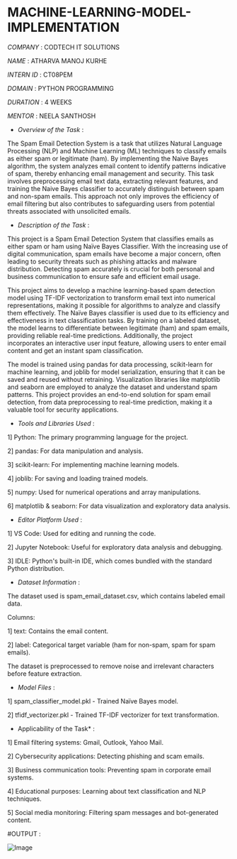 # MACHINE-LEARNING-MODEL-IMPLEMENTATION

*COMPANY* : CODTECH IT SOLUTIONS

*NAME* : ATHARVA MANOJ KURHE

*INTERN ID* : CT08PEM

*DOMAIN* : PYTHON PROGRAMMING

*DURATION* : 4 WEEKS

*MENTOR* : NEELA SANTHOSH

* *Overview of the Task* :

The Spam Email Detection System is a task that utilizes Natural Language Processing (NLP) and Machine Learning (ML) techniques to classify emails as either spam or legitimate (ham). By implementing the Naive Bayes algorithm, the system analyzes email content to identify patterns indicative of spam, thereby enhancing email management and security. This task involves preprocessing email text data, extracting relevant features, and training the Naive Bayes classifier to accurately distinguish between spam and non-spam emails. This approach not only improves the efficiency of email filtering but also contributes to safeguarding users from potential threats associated with unsolicited emails. 

* *Description of the Task* :

This project is a Spam Email Detection System that classifies emails as either spam or ham using Naïve Bayes Classifier. With the increasing use of digital communication, spam emails have become a major concern, often leading to security threats such as phishing attacks and malware distribution. Detecting spam accurately is crucial for both personal and business communication to ensure safe and efficient email usage.

This project aims to develop a machine learning-based spam detection model using TF-IDF vectorization to transform email text into numerical representations, making it possible for algorithms to analyze and classify them effectively. The Naïve Bayes classifier is used due to its efficiency and effectiveness in text classification tasks. By training on a labeled dataset, the model learns to differentiate between legitimate (ham) and spam emails, providing reliable real-time predictions. Additionally, the project incorporates an interactive user input feature, allowing users to enter email content and get an instant spam classification.

The model is trained using pandas for data processing, scikit-learn for machine learning, and joblib for model serialization, ensuring that it can be saved and reused without retraining. Visualization libraries like matplotlib and seaborn are employed to analyze the dataset and understand spam patterns. This project provides an end-to-end solution for spam email detection, from data preprocessing to real-time prediction, making it a valuable tool for security applications.

* *Tools and Libraries Used* : 

1] Python: The primary programming language for the project.

2] pandas: For data manipulation and analysis.

3] scikit-learn: For implementing machine learning models.

4] joblib: For saving and loading trained models.

5] numpy: Used for numerical operations and array manipulations.

6] matplotlib & seaborn: For data visualization and exploratory data analysis.

* *Editor Platform Used* :

1] VS Code: Used for editing and running the code.

2] Jupyter Notebook: Useful for exploratory data analysis and debugging.

3] IDLE: Python's built-in IDE, which comes bundled with the standard Python distribution.

* *Dataset Information* :

The dataset used is spam_email_dataset.csv, which contains labeled email data.

Columns:

1] text: Contains the email content.

2] label: Categorical target variable (ham for non-spam, spam for spam emails).

The dataset is preprocessed to remove noise and irrelevant characters before feature extraction.

* *Model Files* :

1] spam_classifier_model.pkl - Trained Naïve Bayes model.

2] tfidf_vectorizer.pkl - Trained TF-IDF vectorizer for text transformation.

* Applicability of the Task* :

1] Email filtering systems: Gmail, Outlook, Yahoo Mail.

2] Cybersecurity applications: Detecting phishing and scam emails.

3] Business communication tools: Preventing spam in corporate email systems.

4] Educational purposes: Learning about text classification and NLP techniques.

5] Social media monitoring: Filtering spam messages and bot-generated content.

#OUTPUT :

![Image](https://github.com/user-attachments/assets/75a6dd7c-838d-4d65-9057-a0957361de77)












